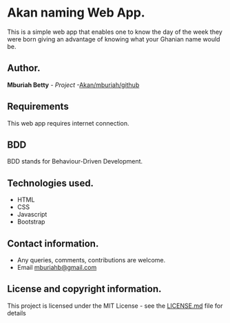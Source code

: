 # Akan naming Web App.

This is a simple web app that enables one to know the day of the week they were born giving an advantage of knowing what your Ghanian name would be.
## Author.
**Mburiah Betty** - *Project* -[Akan/mburiah/github](https://github.com/Mburiah/Akan)

## Requirements
This web app requires internet connection.
 
## BDD
 BDD stands for Behaviour-Driven Development.
## Technologies used.
* HTML
* CSS
* Javascript
* Bootstrap

## Contact information.
* Any queries, comments, contributions are welcome. 
* Email mburiahb@gmail.com

## License and copyright information.
This project is licensed under the MIT License - see the [LICENSE.md](LICENSE.md) file for details